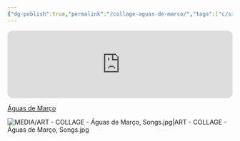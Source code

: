 ```yaml
---
{"dg-publish":true,"permalink":"/collage-aguas-de-marco/","tags":["c/sign","c/moon","c/sun","c/water","c/ocean","c/colour-beje","c/artist/Tom-Jobim","c/artist/Elis-Regina","collage/year-2020","c/remake","c/songs/bossa-nova","c/artist/Tom-Jobim","collage/series/songs"],"created":"2024-06-28T12:56:49.000-04:00","updated":"2025-08-28T14:01:48.921-04:00"}
---
```



<iframe data-testid="embed-iframe" style="border-radius:12px" src="https://open.spotify.com/embed/track/15ouqiBsgL12olEwP3COsH?utm_source=generator&theme=0" width="100%" height="152" frameBorder="0" allowfullscreen="" allow="autoplay; clipboard-write; encrypted-media; fullscreen; picture-in-picture" loading="lazy"></iframe>

[Águas de Março](https://www.instagram.com/p/CIvhwfRBE3q/)

![MEDIA/ART - COLLAGE - Águas de Março, Songs.jpg|ART - COLLAGE - Águas de Março, Songs.jpg](/img/user/MEDIA/ART%20-%20COLLAGE%20-%20%C3%81guas%20de%20Mar%C3%A7o,%20Songs.jpg)
